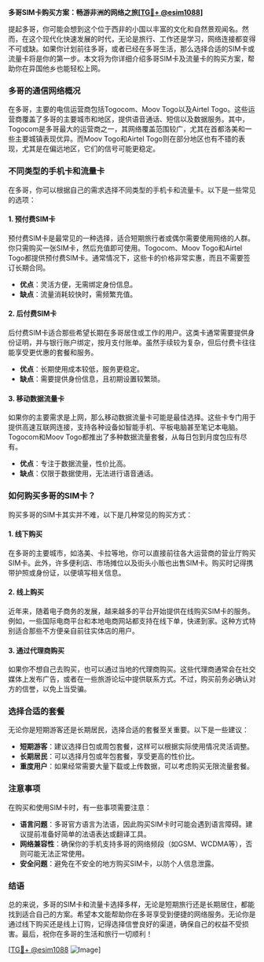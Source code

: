 **多哥SIM卡购买方案：畅游非洲的网络之旅[[TG💪+ @esim1088](https://t.me/s/esim1088)]**

提起多哥，你可能会想到这个位于西非的小国以丰富的文化和自然景观闻名。然而，在这个现代化快速发展的时代，无论是旅行、工作还是学习，网络连接都变得不可或缺。如果你计划前往多哥，或者已经在多哥生活，那么选择合适的SIM卡或流量卡将是你的第一步。本文将为你详细介绍多哥SIM卡及流量卡的购买方案，帮助你在异国他乡也能轻松上网。

### 多哥的通信网络概况

在多哥，主要的电信运营商包括Togocom、Moov Togo以及Airtel Togo。这些运营商覆盖了多哥的主要城市和地区，提供语音通话、短信以及数据服务。其中，Togocom是多哥最大的运营商之一，其网络覆盖范围较广，尤其在首都洛美和一些主要城镇表现优异。而Moov Togo和Airtel Togo则在部分地区也有不错的表现，尤其是在偏远地区，它们的信号可能更稳定。

### 不同类型的手机卡和流量卡

在多哥，你可以根据自己的需求选择不同类型的手机卡和流量卡。以下是一些常见的选项：

#### 1. **预付费SIM卡**
预付费SIM卡是最常见的一种选择，适合短期旅行者或偶尔需要使用网络的人群。你只需购买一张SIM卡，然后充值即可使用。Togocom、Moov Togo和Airtel Togo都提供预付费SIM卡。通常情况下，这些卡的价格非常实惠，而且不需要签订长期合同。

- **优点**：灵活方便，无需绑定身份信息。
- **缺点**：流量消耗较快时，需频繁充值。

#### 2. **后付费SIM卡**
后付费SIM卡适合那些希望长期在多哥居住或工作的用户。这类卡通常需要提供身份证明，并与银行账户绑定，按月支付账单。虽然手续较为复杂，但后付费卡往往能享受更优惠的套餐和服务。

- **优点**：长期使用成本较低，服务更稳定。
- **缺点**：需要提供身份信息，且初期设置较繁琐。

#### 3. **移动数据流量卡**
如果你的主要需求是上网，那么移动数据流量卡可能是最佳选择。这些卡专门用于提供高速互联网连接，支持各种设备如智能手机、平板电脑甚至笔记本电脑。Togocom和Moov Togo都推出了多种数据流量套餐，从每日包到月度包应有尽有。

- **优点**：专注于数据流量，性价比高。
- **缺点**：仅限于数据使用，无法进行语音通话。

### 如何购买多哥的SIM卡？

购买多哥的SIM卡其实并不难，以下是几种常见的购买方式：

#### 1. **线下购买**
在多哥的主要城市，如洛美、卡拉等地，你可以直接前往各大运营商的营业厅购买SIM卡。此外，许多便利店、市场摊位以及街头小贩也出售SIM卡。购买时记得携带护照或身份证，以便填写相关信息。

#### 2. **线上购买**
近年来，随着电子商务的发展，越来越多的平台开始提供在线购买SIM卡的服务。例如，一些国际电商平台和本地电商网站都支持在线下单，快递到家。这种方式特别适合那些不方便亲自前往实体店的用户。

#### 3. **通过代理商购买**
如果你不想自己去购买，也可以通过当地的代理商购买。这些代理商通常会在社交媒体上发布广告，或者在一些旅游论坛中提供联系方式。不过，购买前务必确认对方的信誉，以免上当受骗。

### 选择合适的套餐

无论你是短期游客还是长期居民，选择合适的套餐至关重要。以下是一些建议：

- **短期游客**：建议选择日包或周包套餐，这样可以根据实际使用情况灵活调整。
- **长期居民**：可以选择月包或年包套餐，享受更高的性价比。
- **重度用户**：如果经常需要大量下载或上传数据，可以考虑购买无限流量套餐。

### 注意事项

在购买和使用SIM卡时，有一些事项需要注意：

- **语言问题**：多哥官方语言为法语，因此购买SIM卡时可能会遇到语言障碍。建议提前准备好简单的法语表达或翻译工具。
- **网络兼容性**：确保你的手机支持多哥的网络频段（如GSM、WCDMA等），否则可能无法正常使用。
- **安全问题**：避免在不安全的地方购买SIM卡，以防个人信息泄露。

### 结语

总的来说，多哥的SIM卡和流量卡选择多样，无论是短期旅行还是长期居住，都能找到适合自己的方案。希望本文能帮助你在多哥享受到便捷的网络服务。无论你是通过线下购买还是线上订购，记得选择信誉良好的渠道，确保自己的权益不受损害。最后，祝你在多哥的生活和旅行一切顺利！

[[TG💪+ @esim1088](https://t.me/s/esim1088) ![Image](https://i.postimg.cc/4NQfJmqS/Snipaste-2025-05-13-00-14-12.png)]